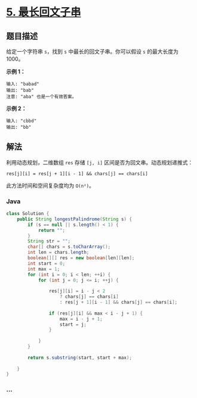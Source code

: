 # [5. 最长回文子串](https://leetcode-cn.com/problems/longest-palindromic-substring/)

## 题目描述
<!-- 这里写题目描述 -->
给定一个字符串 `s`，找到 `s` 中最长的回文子串。你可以假设 `s` 的最大长度为 1000。

**示例 1：**

```
输入: "babad"
输出: "bab"
注意: "aba" 也是一个有效答案。
```

**示例 2：**

```
输入: "cbbd"
输出: "bb"
```

## 解法
<!-- 这里可写通用的实现逻辑 -->

利用动态规划，二维数组 `res` 存储 `[j, i]` 区间是否为回文串。动态规划递推式：

`res[j][i] = res[j + 1][i - 1] && chars[j] == chars[i]`

此方法时间和空间复杂度均为 `O(n²)`。

### Java
<!-- 这里可写当前语言的特殊实现逻辑 -->
```java
class Solution {
    public String longestPalindrome(String s) {
        if (s == null || s.length() < 1) {
            return "";
        }
        String str = "";
        char[] chars = s.toCharArray();
        int len = chars.length;
        boolean[][] res = new boolean[len][len];
        int start = 0;
        int max = 1;
        for (int i = 0; i < len; ++i) {
            for (int j = 0; j <= i; ++j) {
                
                res[j][i] = i - j < 2
                    ? chars[j] == chars[i]
                    : res[j + 1][i - 1] && chars[j] == chars[i];
                
                if (res[j][i] && max < i - j + 1) {
                    max = i - j + 1;
                    start = j;
                }
                    
            }
        }
        
        return s.substring(start, start + max);
        
    }
}
```

### ...
```

```
